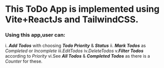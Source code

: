 # This ToDo App is implemented using **Vite+ReactJs and TailwindCSS**.

### Using this app,user can:

i. **_Add Todos_** with choosing **_Todo Priority_** & **_Status_**
ii. **_Mark Todos_** as _Completed_ or _Incomplete_
iii._EditTodos_
iv._DeleteTodos_
v.**_Filter Todos_** according to _Priority_
vi.See **_All Todos_** & **_Completed Todos_** as there is a _Counter_ for these.
